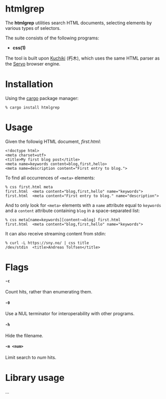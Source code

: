 htmlgrep
========

The __htmlgrep__ utilities search HTML documents, selecting elements
by various types of selectors.

The suite consists of the following programs:

  - __css(1)__

The tool is built upon [Kuchiki] (朽木), which uses the same HTML
parser as the [Servo] browser engine.

[grep(1)]: https://man.openbsd.org/grep.1
[kuchiki]: https://github.com/kuchiki-rs/kuchiki
[Servo]: https://servo.org/


Installation
============

Using the [cargo] package manager:

	% cargo install htmlgrep

[cargo]: https://doc.rust-lang.org/cargo/


Usage
=====

Given the followig HTML document, _first.html_:

	<!doctype html>
	<meta charset=utf>
	<title>My first blog post</title>
	<meta name=keywords content=blog,first,hello>
	<meta name=description content="First entry to blog.">

To find all occurrences of `<meta>` elements:

	% css first.html meta
	first.html	<meta content="blog,first,hello" name="keywords">
	first.html	<meta content="First entry to blog." name="description">

And to only look for `<meta>` elements with 	a `name` attribute
equal to `keywords` and a `content` attribute containing `blog`
in a space-separated list:

	% css meta[name=keywords][content~=blog] first.html
	first.html	<meta content="blog,first,hello" name="keywords">

It can also receive streaming content from stdin:

	% curl -L https://sny.no/ | css title
	/dev/stdin	<title>Andreas Tolfsen</title>


Flags
=====

#### `-c`

Count hits, rather than enumerating them.

#### `-0`

Use a NUL terminator for interoperability with other programs.

#### `-h`

Hide the filename.

#### `-m <num>`

Limit search to _num_ hits.


Library usage
=============

…
